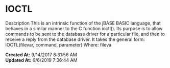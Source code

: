# IOCTL

Description This is an intrinsic function of the jBASE BASIC language, that behaves in a similar manner to the C function ioctl(). Its purpose is to allow commands to be sent to the database driver for a particular file, and then to receive a reply from the database driver. It takes the general form:  IOCTL(filevar, command, parameter) Where: fileva  

**Created At:** 9/14/2017 8:31:56 AM  
**Updated At:** 6/6/2019 7:36:44 AM  

